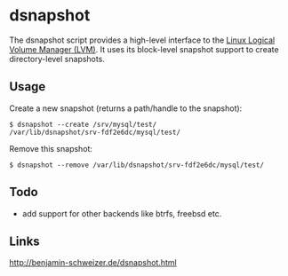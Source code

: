 dsnapshot
=========
The dsnapshot script provides a high-level interface to the [Linux Logical
Volume Manager (LVM)][1]. It uses its block-level snapshot support to create
directory-level snapshots.

[1]: https://secure.wikimedia.org/wikipedia/en/wiki/Logical_Volume_Manager_%28Linux%29

Usage
-----
Create a new snapshot (returns a path/handle to the snapshot):

```
$ dsnapshot --create /srv/mysql/test/
/var/lib/dsnapshot/srv-fdf2e6dc/mysql/test/
```

Remove this snapshot:

```
$ dsnapshot --remove /var/lib/dsnapshot/srv-fdf2e6dc/mysql/test/
```

Todo
----
- add support for other backends like btrfs, freebsd etc.

Links
-----
http://benjamin-schweizer.de/dsnapshot.html

